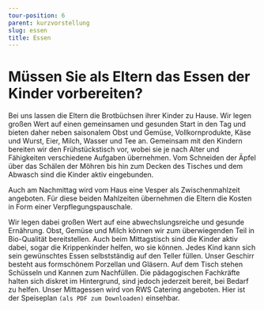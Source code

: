 ```yaml
---
tour-position: 6
parent: kurzvorstellung
slug: essen
title: Essen
---
```

# Müssen Sie als Eltern das Essen der Kinder vorbereiten?

Bei uns lassen die Eltern die Brotbüchsen ihrer Kinder zu Hause. Wir legen großen Wert auf einen
gemeinsamen und gesunden Start in den Tag und bieten daher neben saisonalem Obst und Gemüse, Vollkornprodukte, Käse und Wurst, Eier, Milch, Wasser und Tee an. Gemeinsam mit den
Kindern bereiten wir den Frühstückstisch vor, wobei sie je nach Alter und Fähigkeiten verschiedene
Aufgaben übernehmen. Vom Schneiden der Äpfel über das Schälen der Möhren bis hin zum Decken des Tisches und dem Abwasch sind die Kinder aktiv eingebunden.

Auch am Nachmittag wird vom Haus eine Vesper als Zwischenmahlzeit angeboten. Für diese beiden Mahlzeiten übernehmen die Eltern die Kosten in Form einer Verpflegungspauschale.

Wir legen dabei großen Wert auf eine abwechslungsreiche und gesunde Ernährung. Obst, Gemüse und Milch können wir zum überwiegenden Teil in Bio-Qualität bereitstellen. Auch beim Mittagstisch sind die Kinder aktiv dabei,
sogar die Krippenkinder helfen, wo sie können. Jedes Kind kann sich sein gewünschtes Essen selbstständig auf den Teller füllen. Unser Geschirr besteht aus formschönem Porzellan und Gläsern.
Auf dem Tisch stehen Schüsseln und Kannen zum Nachfüllen. Die pädagogischen Fachkräfte
halten sich diskret im Hintergrund, sind jedoch jederzeit bereit, bei Bedarf zu helfen. Unser Mittagessen wird von RWS Catering angeboten. Hier ist der Speiseplan `(als PDF zum Downloaden)`
einsehbar.
